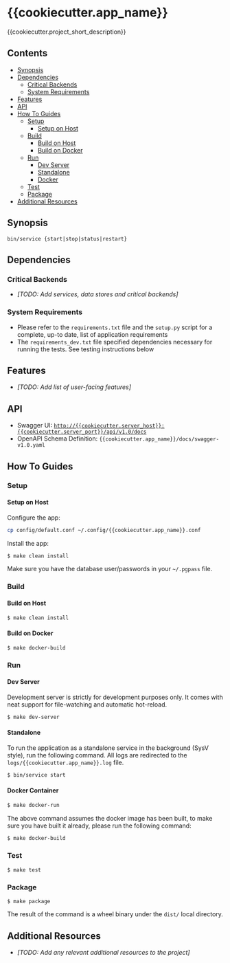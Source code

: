 # {{cookiecutter.app_name}}

{{cookiecutter.project_short_description}}


## Contents

  * [Synopsis](#synopsis)
  * [Dependencies](#dependencies)
    + [Critical Backends](#critical-backends)
    + [System Requirements](#system-requirements)
  * [Features](#features)
  * [API](#api)
  * [How To Guides](#how-to-guides)
    + [Setup](#setup)
      * [Setup on Host](#setup-on-host)
    + [Build](#build)
      * [Build on Host](#build-on-host)
      * [Build on Docker](#build-on-docker)
    + [Run](#run)
      * [Dev Server](#dev-server)
      * [Standalone](#standalone)
      * [Docker](#docker-container)
    + [Test](#test)
    + [Package](#package)
  * [Additional Resources](#additional-resources)


## Synopsis

```
bin/service {start|stop|status|restart}
```


## Dependencies

### Critical Backends

  * _[TODO: Add services, data stores and critical backends]_

### System Requirements

 * Please refer to the `requirements.txt` file and the `setup.py` script for a complete, up-to date, list of application requirements
 * The `requirements_dev.txt` file specified dependencies necessary for running the tests. See testing instructions below


## Features

  * _[TODO: Add list of user-facing features]_


## API

 * Swagger UI: [`http://{{cookiecutter.server_host}}:{{cookiecutter.server_port}}/api/v1.0/docs`](http://{{cookiecutter.server_host}}:{{cookiecutter.server_port}}/api/v1.0/docs)
 * OpenAPI Schema Definition: `{{cookiecutter.app_name}}/docs/swagger-v1.0.yaml` 


## How To Guides

### Setup

#### Setup on Host

Configure the app:

```bash
cp config/default.conf ~/.config/{{cookiecutter.app_name}}.conf
```

Install the app:

```bash
$ make clean install
```

Make sure you have the database user/passwords in your `~/.pgpass` file.

### Build

#### Build on Host

```bash
$ make clean install
```

#### Build on Docker

```bash
$ make docker-build
```

### Run

#### Dev Server

Development server is strictly for development purposes only. It comes with neat support for file-watching and automatic hot-reload.

```bash
$ make dev-server
```

#### Standalone

To run the application as a standalone service in the background (SysV style), run the following command. All logs are redirected to the `logs/{{cookiecutter.app_name}}.log` file.

```bash
$ bin/service start
```

#### Docker Container

```bash
$ make docker-run
```

The above command assumes the docker image has been built, to make sure you have built it already, please run the following command:

```bash
$ make docker-build
```

### Test

```
$ make test
```

### Package

```
$ make package
```

The result of the command is a wheel binary under the `dist/` local directory.

## Additional Resources

  * _[TODO: Add any relevant additional resources to the project]_
